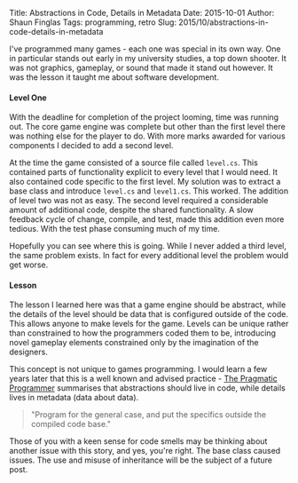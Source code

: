 Title: Abstractions in Code, Details in Metadata
Date: 2015-10-01
Author: Shaun Finglas
Tags: programming, retro
Slug: 2015/10/abstractions-in-code-details-in-metadata

I've programmed many games - each one was special in its own way. One in
particular stands out early in my university studies, a top down
shooter. It was not graphics, gameplay, or sound that made it stand out
however. It was the lesson it taught me about software development.

#### Level One

With the deadline for completion of the project looming, time was
running out. The core game engine was complete but other than the first
level there was nothing else for the player to do. With more marks
awarded for various components I decided to add a second level.

At the time the game consisted of a source file called `level.cs`. This
contained parts of functionality explicit to every level that I would
need. It also contained code specific to the first level. My solution
was to extract a base class and introduce `level.cs` and `level1.cs`.
This worked. The addition of level two was not as easy. The second level
required a considerable amount of additional code, despite the shared
functionality. A slow feedback cycle of change, compile, and test, made
this addition even more tedious. With the test phase consuming much of
my time.

Hopefully you can see where this is going. While I never added a third
level, the same problem exists. In fact for every additional level the
problem would get worse.

#### Lesson

The lesson I learned here was that a game engine should be abstract,
while the details of the level should be data that is configured outside
of the code. This allows anyone to make levels for the game. Levels can
be unique rather than constrained to how the programmers coded them to
be, introducing novel gameplay elements constrained only by the
imagination of the designers.

This concept is not unique to games programming. I would learn a few
years later that this is a well known and advised practice - [The
Pragmatic
Programmer](https://pragprog.com/book/tpp/the-pragmatic-programmer)
summarises that abstractions should live in code, while details lives in
metadata (data about data).

> "Program for the general case, and put the specifics outside the
> compiled code base."

Those of you with a keen sense for code smells may be thinking about
another issue with this story, and yes, you're right. The base class
caused issues. The use and misuse of inheritance will be the subject of
a future post.